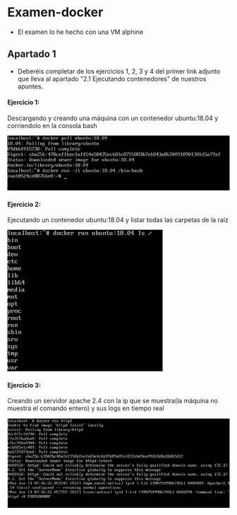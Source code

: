 # Examen-docker

- El examen lo he hecho con una VM alphine

## Apartado 1

 - Deberéis completar de los ejercicios 1, 2, 3 y 4 del primer link adjunto que lleva al apartado "2.1 Ejecutando contenedores" de nuestros apuntes.

#### Ejercicio 1:
Descargando y creando una máquina con un contenedor ubuntu:18.04 y corriendolo en la consola bash

![Imagen no encontrada](/Imagenes/Apartado.1/1.png)

#### Ejercicio 2:

Ejecutando un contenedor ubuntu:18.04 y listar todas las carpetas de la raíz


![Imagen no encontrada](/Imagenes/Apartado.1/2.png)

#### Ejercicio 3:

Creando un servidor apache 2.4 con la ip que se muestra(la máquina no muestra el comando entero) y sus logs en tiempo real

![Imagen no encontrada](/Imagenes/Apartado.1/3.png)
